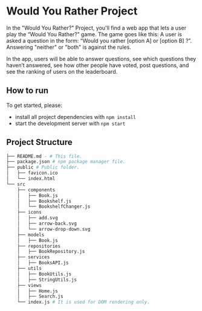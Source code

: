 # Would You Rather Project

In the "Would You Rather?" Project, you'll find a web app that lets a user play the “Would You Rather?” game. The game goes like this: A user is asked a question in the form: “Would you rather [option A] or [option B] ?”. Answering "neither" or "both" is against the rules.

In the app, users will be able to answer questions, see which questions they haven’t answered, see how other people have voted, post questions, and see the ranking of users on the leaderboard.

## How to run

To get started, please:

- install all project dependencies with `npm install`
- start the development server with `npm start`

## Project Structure

```bash
├── README.md - # This file.
├── package.json # npm package manager file.
├── public # Public folder.
│   ├── favicon.ico
│   └── index.html
└── src
    ├── components
    │   ├── Book.js
    │   ├── Bookshelf.js
    │   └── BookshelfChanger.js
    ├── icons
    │   ├── add.svg
    │   ├── arrow-back.svg
    │   └── arrow-drop-down.svg
    ├── models
    │   ├── Book.js
    ├── repositories
    │   ├── BookRepository.js
    ├── services
    │   ├── BooksAPI.js
    ├── utils
    │   ├── BookUtils.js
    │   ├── StringUtils.js
    ├── views
    │   ├── Home.js
    │   ├── Search.js
    └── index.js # It is used for DOM rendering only.
```
